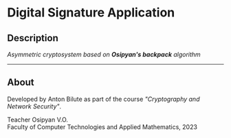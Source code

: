 # Digital Signature Application
## Description
*Asymmetric cryptosystem based on **Osipyan's backpack** algorithm*

---
## About
Developed by Anton Bilute as part of the course *"Cryptography and Network Security"*. 

Teacher Osipyan V.O. 
<br>Faculty of Computer Technologies and Applied Mathematics, 2023